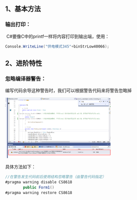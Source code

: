 ## 1、基本方法

### 输出打印：

​	C#要像C中的printf一样将内容打印到输出端，使用：

```c#
Console.WriteLine("供电模式345"+binStrLow40066);
```

## 2、进阶特性

### 忽略编译器警告：

编写代码余导这种警告时，我们可以根据警告代码来将警告忽略掉

<img src="../../6.图片/image-20240506103504699.png" alt="image-20240506103504699" style="zoom:33%;" />

具体方法如下：

```c#
//在警告发生代码前后使用结构忽略警告（由警告代码指定）
#pragma warning disable CS8618 
        public Form1()
#pragma warning restore CS8618
```

